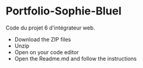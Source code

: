 # Portfolio-Sophie-Bluel
Code du projet 6 d'intégrateur web.

- Download the ZIP files
- Unzip
- Open on your code editor
- Open the Readme.md and follow the instructions
